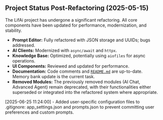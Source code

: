 ## Project Status Post-Refactoring (2025-05-15)

The LifAi project has undergone a significant refactoring. All core components have been updated for performance, modernization, and stability.

- **Prompt Editor:** Fully refactored with JSON storage and UUIDs; bugs addressed.
- **AI Clients:** Modernized with `async/await` and `httpx`.
- **Knowledge Base:** Optimized, potentially using `aiofiles` for async operations.
- **UI Components:** Reviewed and updated for performance.
- **Documentation:** Code comments and [`README.md`](README.md) are up-to-date. Memory bank update is the current task.
- **Removed Modules:** The previously removed modules (AI Chat, Advanced Agent) remain deprecated, with their functionalities either superseded or integrated into the refactored system where appropriate.

[2025-06-25 11:24:00] - Added user-specific configuration files to .gitignore: app_settings.json and prompts.json to prevent committing user preferences and custom prompts.
